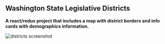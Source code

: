 ## Washington State Legislative Districts
__A react/redux project that includes a map with district borders and info cards with demographics information.__


![districts screenshot](http://timbutorac.com/assets/images/Districts.png)
